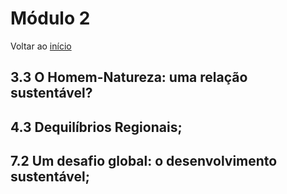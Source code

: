 # Módulo 2
Voltar ao [início](./index.md)

## 3.3 O Homem-Natureza: uma relação sustentável?

## 4.3 Dequilíbrios Regionais;

## 7.2 Um desafio global: o desenvolvimento sustentável;

